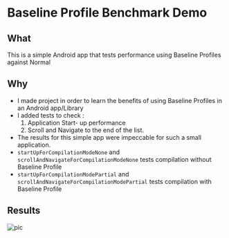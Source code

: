 # Baseline Profile Benchmark Demo
## What
This is a simple Android app that tests performance using Baseline Profiles against Normal
## Why

- I made project in order to learn the benefits of using Baseline Profiles in an Android app/Library
- I added tests to check :
  1. Application Start- up performance
  2. Scroll and Navigate to the end of the list. 
- The results for this simple app were impeccable for such a small application.
- `startUpForCompilationModeNone` and `scrollAndNavigateForCompilationModeNone` tests compilation without Baseline Profile
- `startUpForCompilationModePartial` and `scrollAndNavigateForCompilationModePartial` tests compilation with Baseline Profile
## Results
![pic](https://github.com/Mzazi25/BaselineProfileBenchmarkDemo/assets/95022986/7ca01a06-7911-472e-9993-75eeced74f68)